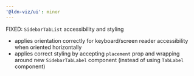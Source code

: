 ```yaml
---
'@ldn-viz/ui': minor
---
```


FIXED: `SidebarTabList` accessibility and styling

- applies orientation correctly for keyboard/screen reader accessibility when oriented horizontally
- applies correct styling by accepting `placement` prop and wrapping around new `SidebarTabLabel` component (instead of using `TabLabel` component)
